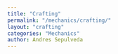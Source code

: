 ```yaml
---
title: "Crafting"
permalink: "/mechanics/crafting/"
layout: "crafting"
categories: "Mechanics"
author: Andres Sepulveda
---
```

